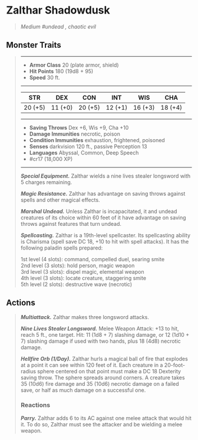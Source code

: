 # Zalthar Shadowdusk
>*Medium #undead , chaotic evil*
## Monster Traits
>___
>- **Armor Class** 20 (plate armor, shield)
>- **Hit Points** 180 (19d8 + 95)
>- **Speed** 30 ft.
>___
>|STR|DEX|CON|INT|WIS|CHA|
>|:---:|:---:|:---:|:---:|:---:|:---:|
>|20 (+5)|11 (+0)|20 (+5)|12 (+1)|16 (+3)|18 (+4)|
>___
>- **Saving Throws** Dex +6, Wis +9, Cha +10
>- **Damage Immunities** necrotic, poison
>- **Condition Immunities** exhaustion, frightened, poisoned
>- **Senses** darkvision 120 ft., passive Perception 13
>- **Languages** Abyssal, Common, Deep Speech
>- #cr17 (18,000 XP)
>___
>***Special Equipment.*** Zalthar wields a nine lives stealer longsword with 5 charges remaining.  
>
>***Magic Resistance.*** Zalthar has advantage on saving throws against spells and other magical effects.  
>
>***Marshal Undead.*** Unless Zalthar is incapacitated, it and undead creatures of its choice within 60 feet of it have advantage on saving throws against features that turn undead.  
>
>***Spellcasting.*** Zalthar is a 19th-level spellcaster. Its spellcasting ability is Charisma (spell save DC 18, +10 to hit with spell attacks). It has the following paladin spells prepared:  
>
>1st level (4 slots): command, compelled duel, searing smite  
>2nd level (3 slots): hold person, magic weapon  
>3rd level (3 slots): dispel magic, elemental weapon  
>4th level (3 slots): locate creature, staggering smite  
>5th level (2 slots): destructive wave (necrotic)  
>
## Actions
>***Multiattack.*** Zalthar makes three longsword attacks.  
>
>***Nine Lives Stealer Longsword.*** Melee Weapon Attack: +13 to hit, reach 5 ft., one target. Hit: 11 (1d8 + 7) slashing damage, or 12 (1d10 + 7) slashing damage if used with two hands, plus 18 (4d8) necrotic damage.  
>
>***Hellfire Orb (1/Day).*** Zalthar hurls a magical ball of fire that explodes at a point it can see within 120 feet of it. Each creature in a 20-foot-radius sphere centered on that point must make a DC 18 Dexterity saving throw. The sphere spreads around corners. A creature takes 35 (10d6) fire damage and 35 (10d6) necrotic damage on a failed save, or half as much damage on a successful one.  
>
>### Reactions
>***Parry.*** Zalthar adds 6 to its AC against one melee attack that would hit it. To do so, Zalthar must see the attacker and be wielding a melee weapon.